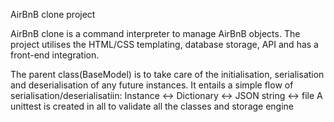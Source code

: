 AirBnB clone project

AirBnB clone is a command interpreter to manage AirBnB objects.
The project utilises the HTML/CSS templating, database storage, API and has a front-end integration.

The parent class(BaseModel) is to take care of the initialisation, serialisation and deserialisation of any future instances. It entails a simple flow of serialisation/deserialisatiin: Instance <-> Dictionary <-> JSON string <-> file
A unittest is created in all to validate all the classes and storage engine 
